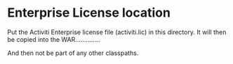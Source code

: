 # Enterprise License location

Put the Activiti Enterprise license file (activiti.lic) in this directory.
It will then be copied into the WAR..............

And then not be part of any other classpaths.
   
  
 
